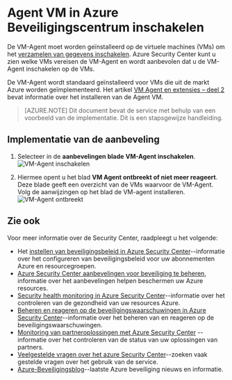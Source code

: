 <properties
   pageTitle="Agent VM in Azure Beveiligingscentrum inschakelen | Microsoft Azure"
   description="Dit document wordt beschreven hoe u voor de uitvoering van de aanbeveling Beveiligingscentrum Azure **VM-Agent inschakelen**."
   services="security-center"
   documentationCenter="na"
   authors="TerryLanfear"
   manager="MBaldwin"
   editor=""/>

<tags
   ms.service="security-center"
   ms.devlang="na"
   ms.topic="article"
   ms.tgt_pltfrm="na"
   ms.workload="na"
   ms.date="10/17/2016"
   ms.author="terrylan"/>

# <a name="enable-vm-agent-in-azure-security-center"></a>Agent VM in Azure Beveiligingscentrum inschakelen

De VM-Agent moet worden geïnstalleerd op de virtuele machines (VMs) om het [verzamelen van gegevens inschakelen](security-center-enable-data-collection.md).  Azure Security Center kunt u zien welke VMs vereisen de VM-Agent en wordt aanbevolen dat u de VM-Agent inschakelen op de VMs.

De VM-Agent wordt standaard geïnstalleerd voor VMs die uit de markt Azure worden geïmplementeerd. Het artikel [VM Agent en extensies – deel 2](https://azure.microsoft.com/blog/vm-agent-and-extensions-part-2/) bevat informatie over het installeren van de Agent VM.


> [AZURE.NOTE] Dit document bevat de service met behulp van een voorbeeld van de implementatie. Dit is een stapsgewijze handleiding.

## <a name="implement-the-recommendation"></a>Implementatie van de aanbeveling

1. Selecteer in de **aanbevelingen blade** **VM-Agent inschakelen**.
![VM-Agent inschakelen][1]

2. Hiermee opent u het blad **VM Agent ontbreekt of niet meer reageert**. Deze blade geeft een overzicht van de VMs waarvoor de VM-Agent. Volg de aanwijzingen op het blad de VM-agent installeren.
![VM-Agent ontbreekt][2]

## <a name="see-also"></a>Zie ook

Voor meer informatie over de Security Center, raadpleegt u het volgende:

- Het [instellen van beveiligingsbeleid in Azure Security Center](security-center-policies.md)--informatie over het configureren van beveiligingsbeleid voor uw abonnementen Azure en resourcegroepen.
- [Azure Security Center aanbevelingen voor beveiliging te beheren](security-center-recommendations.md), informatie over het aanbevelingen helpen beschermen uw Azure resources.
- [Security health monitoring in Azure Security Center](security-center-monitoring.md)--informatie over het controleren van de gezondheid van uw resources Azure.
- [Beheren en reageren op de beveiligingswaarschuwingen in Azure Security Center](security-center-managing-and-responding-alerts.md)--informatie over het beheren van en reageren op de beveiligingswaarschuwingen.
- [Monitoring van partneroplossingen met Azure Security Center](security-center-partner-solutions.md) --informatie over het controleren van de status van uw oplossingen van partners.
- [Veelgestelde vragen over het azure Security Center](security-center-faq.md)--zoeken vaak gestelde vragen over het gebruik van de service.
- [Azure-Beveiligingsblog](http://blogs.msdn.com/b/azuresecurity/)--laatste Azure beveiliging nieuws en informatie.

<!--Image references-->
[1]: ./media/security-center-enable-vm-agent/enable-vm-agent.png
[2]: ./media/security-center-enable-vm-agent/vm-agent-is-missing.png
